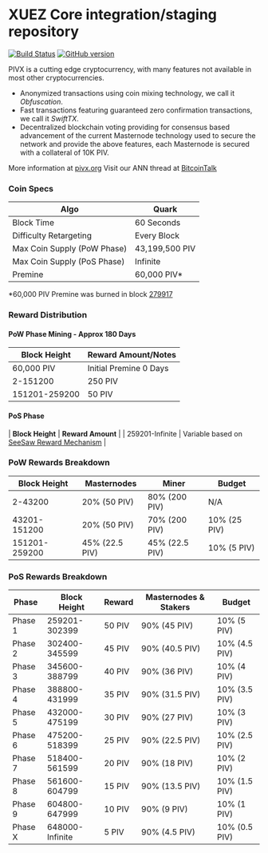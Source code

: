 XUEZ Core integration/staging repository
=====================================

[![Build Status](https://travis-ci.org/PIVX-Project/PIVX.svg?branch=master)](https://travis-ci.org/PIVX-Project/PIVX) [![GitHub version](https://badge.fury.io/gh/PIVX-Project%2FPIVX.svg)](https://badge.fury.io/gh/PIVX-Project%2FPIVX)

PIVX is a cutting edge cryptocurrency, with many features not available in most other cryptocurrencies.
- Anonymized transactions using coin mixing technology, we call it _Obfuscation_.
- Fast transactions featuring guaranteed zero confirmation transactions, we call it _SwiftTX_.
- Decentralized blockchain voting providing for consensus based advancement of the current Masternode
  technology used to secure the network and provide the above features, each Masternode is secured
  with a collateral of 10K PIV.

More information at [pivx.org](http://www.pivx.org) Visit our ANN thread at [BitcoinTalk](http://www.bitcointalk.org/index.php?topic=1262920)

### Coin Specs
| Algo                        | Quark |
|-----------------------------|----------------|
| Block Time                  | 60 Seconds     |
| Difficulty Retargeting      | Every Block    |
| Max Coin Supply (PoW Phase) | 43,199,500 PIV |
| Max Coin Supply (PoS Phase) | Infinite       |
| Premine                     | 60,000 PIV*    |

*60,000 PIV Premine was burned in block [279917](http://www.presstab.pw/phpexplorer/PIVX/block.php?blockhash=206d9cfe859798a0b0898ab00d7300be94de0f5469bb446cecb41c3e173a57e0)

### Reward Distribution

#### PoW Phase Mining - Approx 180 Days

|  **Block Height**       | **Reward Amount/Notes**  |
|-------------------------|--------------------------|
| 60,000 PIV              | Initial Premine 0 Days   |
| 2-151200                | 250 PIV                  |
| 151201-259200           | 50 PIV                   |

#### PoS Phase
| **Block Height**  | **Reward Amount** |
| 259201-Infinite   | Variable based on [SeeSaw Reward Mechanism](https://pivx.org/knowledge-base/see-saw-rewards-mechanism) |

### PoW Rewards Breakdown

| **Block Height**| **Masternodes** | **Miner** | **Budget** |
|---------------|---------------|---------------|------------|
| 2-43200       | 20% (50 PIV)  | 80% (200 PIV) | N/A |
| 43201-151200  | 20% (50 PIV)  | 70% (200 PIV) | 10% (25 PIV) |
| 151201-259200 | 45% (22.5 PIV)| 45% (22.5 PIV)| 10% (5 PIV) |

### PoS Rewards Breakdown
| **Phase** | **Block Height** | **Reward** | **Masternodes & Stakers** | **Budget**    |
|-----------|------------------|------------|---------------------------|---------------|
| Phase 1   | 259201-302399    | 50 PIV     | 90% (45 PIV)              | 10% (5 PIV)   |
| Phase 2   | 302400-345599    | 45 PIV     | 90% (40.5 PIV)            | 10% (4.5 PIV) |
| Phase 3   | 345600-388799    | 40 PIV     | 90% (36 PIV)              | 10% (4 PIV)   |
| Phase 4   | 388800-431999    | 35 PIV     | 90% (31.5 PIV)            | 10% (3.5 PIV) |
| Phase 5   | 432000-475199    | 30 PIV     | 90% (27 PIV)              | 10% (3 PIV)   |
| Phase 6   | 475200-518399    | 25 PIV     | 90% (22.5 PIV)            | 10% (2.5 PIV) |
| Phase 7   | 518400-561599    | 20 PIV     | 90% (18 PIV)              | 10% (2 PIV)   |
| Phase 8   | 561600-604799    | 15 PIV     | 90% (13.5 PIV)            | 10% (1.5 PIV) |
| Phase 9   | 604800-647999    | 10 PIV     | 90% (9 PIV)               | 10% (1 PIV)   |
| Phase X   | 648000-Infinite  | 5 PIV      | 90% (4.5 PIV)             | 10% (0.5 PIV) |

